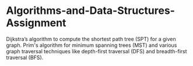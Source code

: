# Algorithms-and-Data-Structures-Assignment
Dijkstra’s algorithm to compute the shortest path tree (SPT) for a given graph. Prim's algorithm for minimum spanning trees (MST) and various graph traversal techniques like depth-first traversal (DFS) and breadth-first traversal (BFS).
